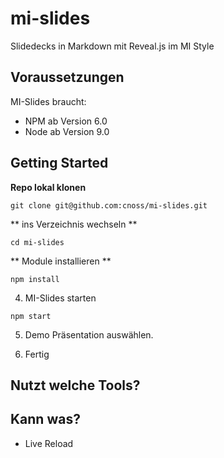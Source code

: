 # mi-slides
Slidedecks in Markdown mit Reveal.js im MI Style

## Voraussetzungen
MI-Slides braucht:
- NPM ab Version 6.0
- Node ab Version 9.0 

## Getting Started

**Repo lokal klonen**

``` git clone git@github.com:cnoss/mi-slides.git ```

** ins Verzeichnis wechseln **

``` cd mi-slides ```

** Module installieren **

``` npm install ```

4. MI-Slides starten

``` npm start ```

5. Demo Präsentation auswählen. 

6. Fertig


## Nutzt welche Tools?

## Kann was?
- Live Reload
